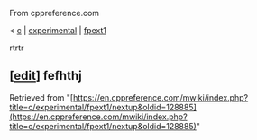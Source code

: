 From cppreference.com

< [c](../../../c.html "c")‎ | [experimental](../../experimental.html "c/experimental")‎ | [fpext1](../fpext1.html "c/experimental/fpext1")

rtrtr 

## [[edit](https://en.cppreference.com/mwiki/index.php?title=c/experimental/fpext1/nextup&action=edit&section=1 "Edit section: fefhthj")] fefhthj 

Retrieved from "[https://en.cppreference.com/mwiki/index.php?title=c/experimental/fpext1/nextup&oldid=128885](https://en.cppreference.com/mwiki/index.php?title=c/experimental/fpext1/nextup&oldid=128885)" 
